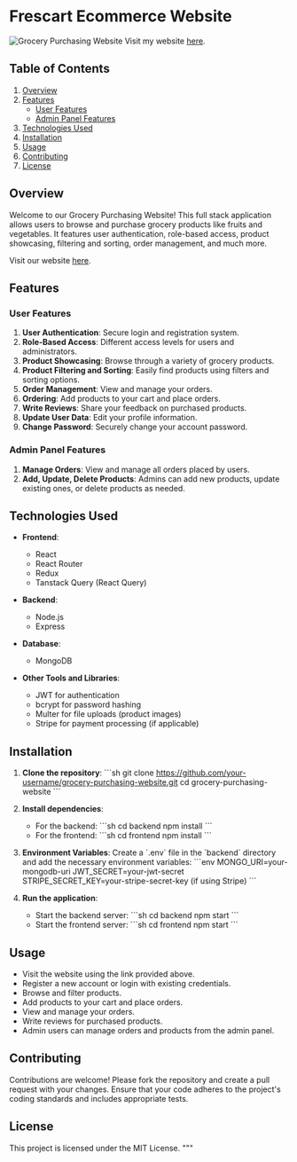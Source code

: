 
# Frescart Ecommerce Website

![Grocery Purchasing Website](https://drive.google.com/uc?export=view&id=1JmwYHH22b3Xp6aKtfyfqfbwIejWiC_Df)
Visit my website [here](link-to-website).

## Table of Contents
1. [Overview](#overview)
2. [Features](#features)
   - [User Features](#user-features)
   - [Admin Panel Features](#admin-panel-features)
3. [Technologies Used](#technologies-used)
4. [Installation](#installation)
5. [Usage](#usage)
6. [Contributing](#contributing)
7. [License](#license)

## Overview
Welcome to our Grocery Purchasing Website! This full stack application allows users to browse and purchase grocery products like fruits and vegetables. It features user authentication, role-based access, product showcasing, filtering and sorting, order management, and much more.

Visit our website [here](link-to-website).

## Features

### User Features
1. **User Authentication**: Secure login and registration system.
2. **Role-Based Access**: Different access levels for users and administrators.
3. **Product Showcasing**: Browse through a variety of grocery products.
4. **Product Filtering and Sorting**: Easily find products using filters and sorting options.
5. **Order Management**: View and manage your orders.
6. **Ordering**: Add products to your cart and place orders.
7. **Write Reviews**: Share your feedback on purchased products.
8. **Update User Data**: Edit your profile information.
9. **Change Password**: Securely change your account password.

### Admin Panel Features
1. **Manage Orders**: View and manage all orders placed by users.
2. **Add, Update, Delete Products**: Admins can add new products, update existing ones, or delete products as needed.

## Technologies Used
- **Frontend**:
  - React
  - React Router
  - Redux
  - Tanstack Query (React Query)
  
- **Backend**:
  - Node.js
  - Express
  
- **Database**:
  - MongoDB
  
- **Other Tools and Libraries**:
  - JWT for authentication
  - bcrypt for password hashing
  - Multer for file uploads (product images)
  - Stripe for payment processing (if applicable)

## Installation

1. **Clone the repository**:
    \`\`\`sh
    git clone https://github.com/your-username/grocery-purchasing-website.git
    cd grocery-purchasing-website
    \`\`\`

2. **Install dependencies**:
    - For the backend:
        \`\`\`sh
        cd backend
        npm install
        \`\`\`
    - For the frontend:
        \`\`\`sh
        cd frontend
        npm install
        \`\`\`

3. **Environment Variables**:
    Create a \`.env\` file in the \`backend\` directory and add the necessary environment variables:
    \`\`\`env
    MONGO_URI=your-mongodb-uri
    JWT_SECRET=your-jwt-secret
    STRIPE_SECRET_KEY=your-stripe-secret-key (if using Stripe)
    \`\`\`

4. **Run the application**:
    - Start the backend server:
        \`\`\`sh
        cd backend
        npm start
        \`\`\`
    - Start the frontend server:
        \`\`\`sh
        cd frontend
        npm start
        \`\`\`

## Usage

- Visit the website using the link provided above.
- Register a new account or login with existing credentials.
- Browse and filter products.
- Add products to your cart and place orders.
- View and manage your orders.
- Write reviews for purchased products.
- Admin users can manage orders and products from the admin panel.

## Contributing

Contributions are welcome! Please fork the repository and create a pull request with your changes. Ensure that your code adheres to the project's coding standards and includes appropriate tests.

## License

This project is licensed under the MIT License.
"""

